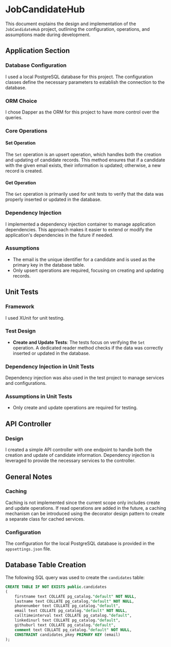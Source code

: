 # JobCandidateHub

This document explains the design and implementation of the `JobCandidateHub` project, outlining the configuration, operations, and assumptions made during development.

## Application Section

### Database Configuration

I used a local PostgreSQL database for this project. The configuration classes define the necessary parameters to establish the connection to the database.

### ORM Choice

I chose Dapper as the ORM for this project to have more control over the queries.

### Core Operations

#### Set Operation

The `Set` operation is an upsert operation, which handles both the creation and updating of candidate records. This method ensures that if a candidate with the given email exists, their information is updated; otherwise, a new record is created.

#### Get Operation

The `Get` operation is primarily used for unit tests to verify that the data was properly inserted or updated in the database.

### Dependency Injection

I implemented a dependency injection container to manage application dependencies. This approach makes it easier to extend or modify the application's dependencies in the future if needed.

### Assumptions

- The email is the unique identifier for a candidate and is used as the primary key in the database table.
- Only upsert operations are required, focusing on creating and updating records.

## Unit Tests

### Framework

I used XUnit for unit testing.

### Test Design

- **Create and Update Tests**: The tests focus on verifying the `Set` operation. A dedicated reader method checks if the data was correctly inserted or updated in the database.

### Dependency Injection in Unit Tests

Dependency injection was also used in the test project to manage services and configurations.

### Assumptions in Unit Tests

- Only create and update operations are required for testing.

## API Controller

### Design

I created a simple API controller with one endpoint to handle both the creation and update of candidate information. Dependency injection is leveraged to provide the necessary services to the controller.

## General Notes

### Caching

Caching is not implemented since the current scope only includes create and update operations. If read operations are added in the future, a caching mechanism can be introduced using the decorator design pattern to create a separate class for cached services.

### Configuration

The configuration for the local PostgreSQL database is provided in the `appsettings.json` file.

## Database Table Creation

The following SQL query was used to create the `candidates` table:

```sql
CREATE TABLE IF NOT EXISTS public.candidates
(
    firstname text COLLATE pg_catalog."default" NOT NULL,
    lastname text COLLATE pg_catalog."default" NOT NULL,
    phonenumber text COLLATE pg_catalog."default",
    email text COLLATE pg_catalog."default" NOT NULL,
    calltimeinterval text COLLATE pg_catalog."default",
    linkedinurl text COLLATE pg_catalog."default",
    githuburl text COLLATE pg_catalog."default",
    comment text COLLATE pg_catalog."default" NOT NULL,
    CONSTRAINT candidates_pkey PRIMARY KEY (email)
);
